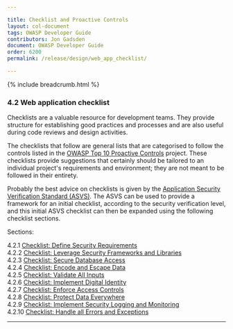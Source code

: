 ```yaml
---

title: Checklist and Proactive Controls
layout: col-document
tags: OWASP Developer Guide
contributors: Jon Gadsden
document: OWASP Developer Guide
order: 6200
permalink: /release/design/web_app_checklist/

---
```


{% include breadcrumb.html %}

### 4.2 Web application checklist

Checklists are a valuable resource for development teams.
They provide structure for establishing good practices and processes
and are also useful during code reviews and design activities.

The checklists that follow are general lists that are categorised to follow the controls listed in the
[OWASP Top 10 Proactive Controls][proactive10] project.
These checklists provide suggestions that certainly should be tailored to
an individual project's requirements and environment; they are not meant to be followed in their entirety.

Probably the best advice on checklists is given by the [Application Security Verification Standard (ASVS)][asvs].
The ASVS can be used to provide a framework for an initial checklist, according to the security verification level,
and this initial ASVS checklist can then be expanded using the following checklist sections.

Sections:

4.2.1 [Checklist: Define Security Requirements](01-define-security-requirements.md)  
4.2.2 [Checklist: Leverage Security Frameworks and Libraries](02-frameworks-libraries.md)  
4.2.3 [Checklist: Secure Database Access](03-secure-database-access.md)  
4.2.4 [Checklist: Encode and Escape Data](04-encode-escape-data.md)  
4.2.5 [Checklist: Validate All Inputs](05-validate-inputs.md)  
4.2.6 [Checklist: Implement Digital Identity](06-digital-identity.md)  
4.2.7 [Checklist: Enforce Access Controls](07-access-controls.md)  
4.2.8 [Checklist: Protect Data Everywhere](08-protect-data.md)  
4.2.9 [Checklist: Implement Security Logging and Monitoring](09-logging-monitoring.md)  
4.2.10 [Checklist: Handle all Errors and Exceptions](10-handle-errors-exceptions.md)  

----

[asvs]: https://owasp.org/www-project-application-security-verification-standard/
[proactive10]: https://owasp.org/www-project-proactive-controls/
